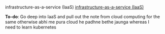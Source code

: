 infrastructure-as-a-service (IaaS)
[infrastructure-as-a-service (IaaS)](https://www.ibm.com/topics/iaas)



**To-do**: Go deep into IaaS and pull out the note from cloud computing for the same
otherwise abhi me pura cloud he padhne bethe jaunga whereas I need to learn kubernetes
